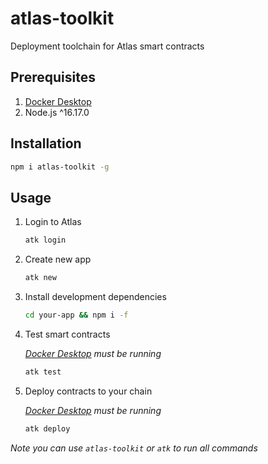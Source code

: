 # atlas-toolkit
Deployment toolchain for Atlas smart contracts

## Prerequisites
1. [Docker Desktop](https://www.docker.com/products/docker-desktop/)
2. Node.js ^16.17.0

## Installation
```sh
npm i atlas-toolkit -g
```

## Usage
1. Login to Atlas
    ```sh
    atk login
    ```

2. Create new app
    ```sh
    atk new
    ```

3. Install development dependencies 
    ```sh
    cd your-app && npm i -f
    ```

4. Test smart contracts

    *[Docker Desktop](https://www.docker.com/products/docker-desktop/) must be running*
    ```sh
    atk test
    ```

5. Deploy contracts to your chain

    *[Docker Desktop](https://www.docker.com/products/docker-desktop/) must be running*
    ```sh
    atk deploy
    ```
*Note you can use `atlas-toolkit` or `atk` to run all commands*